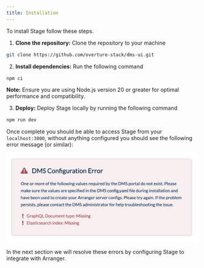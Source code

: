 ```yaml
---
title: Installation
---
```


To install Stage follow these steps.

1. **Clone the repository:** Clone the repository to your machine

```bash
git clone https://github.com/overture-stack/dms-ui.git
```

2. **Install dependencies:** Run the following command

```bash
npm ci
```

<Warning>**Note:** Ensure you are using Node.js version 20 or greater for optimal performance and compatibility.</Warning>

3. **Deploy:** Deploy Stage locally by running the following command

```bash
npm run dev
```

Once complete you should be able to access Stage from your `localhost:3000`, without anything configured you should see the following error message (or similar):

![Entity](../assets/configerror.png 'Error')

In the next section we will resolve these errors by configuring Stage to integrate with Arranger.
